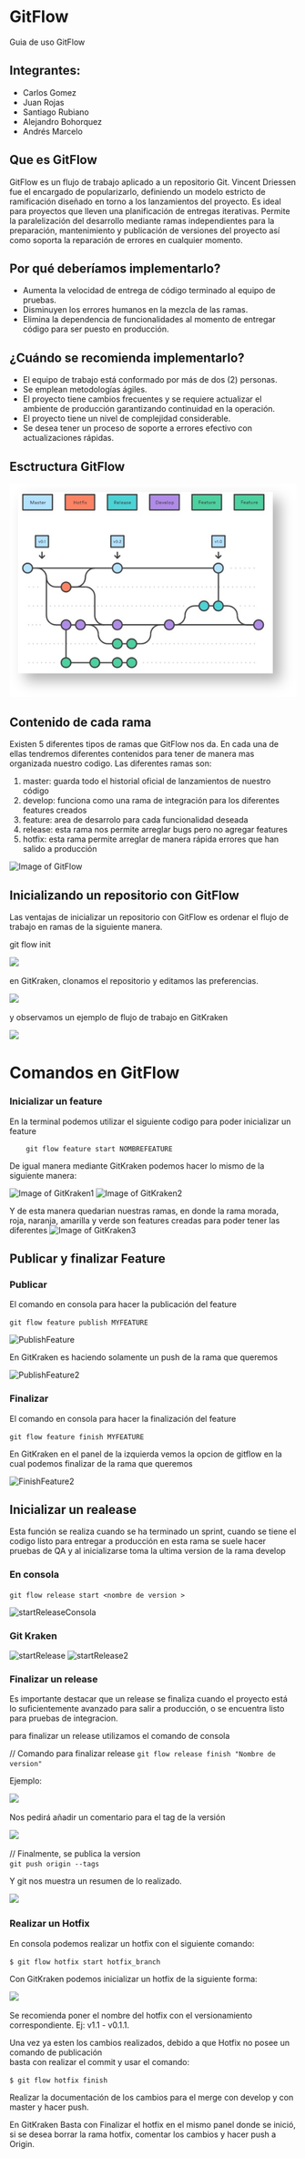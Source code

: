 # GitFlow
Guia de uso  GitFlow

## Integrantes:
- Carlos Gomez
- Juan Rojas
- Santiago Rubiano
- Alejandro Bohorquez 
- Andrés Marcelo


## Que es GitFlow
GitFlow es un flujo de trabajo aplicado a un repositorio Git. Vincent Driessen fue el encargado de popularizarlo, definiendo un modelo estricto de ramificación diseñado en torno a los lanzamientos del proyecto. Es ideal para proyectos que lleven una planificación de entregas iterativas. Permite la paralelización del desarrollo mediante ramas independientes para la preparación, mantenimiento y publicación de versiones del proyecto así como soporta la reparación de errores en cualquier momento.

## Por qué deberíamos implementarlo?
* Aumenta la velocidad de entrega de código terminado al equipo de pruebas.
* Disminuyen los errores humanos en la mezcla de las ramas.
* Elimina la dependencia de funcionalidades al momento de entregar código para ser puesto en producción.


## ¿Cuándo se recomienda implementarlo?
 

* El equipo de trabajo está conformado por más de dos (2) personas.
* Se emplean metodologías ágiles.
* El proyecto tiene cambios frecuentes y se requiere actualizar el ambiente de producción garantizando continuidad en la operación.
* El proyecto tiene un nivel de complejidad considerable.
* Se desea tener un proceso de soporte a errores efectivo con actualizaciones rápidas.

## Esctructura GitFlow 

![Esctructura GitFlow](img/estructura.png) 

## Contenido de cada rama

Existen 5 diferentes tipos de ramas que GitFlow nos da. En cada una de ellas tendremos diferentes contenidos para tener de manera mas organizada nuestro codigo. Las diferentes ramas son:
1. master: guarda todo el historial oficial de lanzamientos de nuestro código
2. develop: funciona como una rama de integración para los diferentes features creados
3. feature: area de desarrolo para cada funcionalidad deseada
4. release: esta rama nos permite arreglar bugs pero no agregar features 
5. hotfix: esta rama permite arreglar de manera rápida errores que han salido a producción

![Image of GitFlow](https://cleventy.com/wp-content/uploads/2020/03/git-model-1.png)

## Inicializando un repositorio con GitFlow

Las ventajas de inicializar un repositorio con GitFlow es ordenar
el flujo de trabajo en ramas de la siguiente manera.

 git flow init 

![](https://i.ibb.co/G20hht9/Gitflow-1.png)

en GitKraken, clonamos el repositorio y editamos las preferencias.

![](https://i.ibb.co/BzZ0mYC/Gitflow-2.png)

y observamos un ejemplo de flujo de trabajo en GitKraken

![](https://i.ibb.co/qpf41gm/Gitflow-3.png)

 
# Comandos en GitFlow

### Inicializar un feature

En la terminal podemos utilizar el siguiente codigo para poder inicializar un feature

```
    git flow feature start NOMBREFEATURE
```

De igual manera mediante GitKraken podemos hacer lo mismo de la siguiente manera:

![Image of GitKraken1](https://cdn.discordapp.com/attachments/718609326071218189/718950450040274964/Screen_Shot_2020-06-06_at_5.04.31_PM.png)
![Image of GitKraken2](https://cdn.discordapp.com/attachments/718609326071218189/718950453324414976/Screen_Shot_2020-06-06_at_5.05.48_PM.png)

Y de esta manera quedarian nuestras ramas, en donde la rama morada, roja, naranja, amarilla y verde son features creadas
para poder tener las diferentes 
![Image of GitKraken3](https://cdn.discordapp.com/attachments/718609326071218189/718945365331673158/Screen_Shot_2020-06-06_at_4.52.06_PM.png)


## Publicar y finalizar Feature 

### Publicar

El comando en consola para hacer la publicación del feature

``` git flow feature publish MYFEATURE ```

![PublishFeature](img/PublicarFeatureConsola.PNG) 

En GitKraken es haciendo solamente un push de la rama que queremos

![PublishFeature2](img/PublicarFeatureGitKraken.PNG)

### Finalizar

El comando en consola para hacer la finalización del feature

``` git flow feature finish MYFEATURE ```

En GitKraken en el panel de la izquierda vemos la opcion de gitflow en la cual podemos finalizar de la rama que queremos

![FinishFeature2](img/FinalizarFeatureGitKraken.PNG)


## Inicializar un realease 
Esta función se realiza cuando se ha terminado un sprint, cuando se tiene el codigo listo para entregar a producción
en esta rama se suele hacer pruebas de QA y al inicializarse toma la ultima version de la rama develop

### En consola 

 ``` git flow release start <nombre de version > ```
 
![startReleaseConsola](https://cdn.discordapp.com/attachments/718609326071218189/718965575019135106/unknown.png)

### Git Kraken
![startRelease](img/releasekraken.png)
![startRelease2](img/releasekraken2.png)

### Finalizar un release

Es importante destacar que un release se finaliza cuando 
el proyecto está lo suficientemente avanzado para salir a producción,
o se encuentra listo para pruebas de integracion.

para finalizar un release utilizamos el comando de consola

 // Comando para finalizar release
 ``` git flow release finish "Nombre de version" ```
 
Ejemplo:  

![](https://i.ibb.co/x8Q3QFC/finish-Release.png)

Nos pedirá añadir  un comentario para el tag de la versión  

![](https://i.ibb.co/FH7NJBF/tag-Release.png)  


 // Finalmente, se publica la version  
 ``` git push origin --tags ```

Y git nos muestra un resumen de lo realizado.  

![](https://i.ibb.co/hghc3DJ/resumen.png)  


### Realizar un Hotfix  

En consola podemos realizar un hotfix con el siguiente comando:  

``` $ git flow hotfix start hotfix_branch  ```

Con GitKraken podemos inicializar un hotfix de la siguiente forma:  

![](https://cdn.discordapp.com/attachments/718609326071218189/718951834844266506/unknown.png)  

 

Se recomienda poner el nombre del hotfix con el versionamiento correspondiente. Ej: v1.1 - v0.1.1.  

Una vez ya esten los cambios realizados, debido a que Hotfix no posee un comando de publicación  
basta con realizar el commit y usar el comando:  

``` $ git flow hotfix finish ```  

Realizar la documentación de los cambios para el merge con develop y con master y hacer push.  

En GitKraken Basta con Finalizar el hotfix en el mismo panel donde se inició, si se desea borrar la rama hotfix, comentar los cambios y hacer push a Origin.
